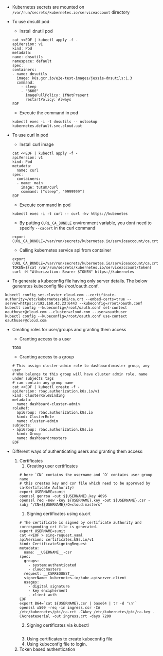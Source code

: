 
- Kubernetes secrets are mounted on `/var/run/secrets/kubernetes.io/serviceaccount` directory

- To use dnsutil pod:
    - Install dnutil pod
    ```shell
    cat <<EOF | kubectl apply -f -
    apiVersion: v1
    kind: Pod
    metadata:
    name: dnsutils
    namespace: default
    spec:
    containers:
    - name: dnsutils
      image: k8s.gcr.io/e2e-test-images/jessie-dnsutils:1.3
      command:
        - sleep
        - "3600"
          imagePullPolicy: IfNotPresent
          restartPolicy: Always
    EOF
    ```
    - Execute the command in pod
    ```shell
    kubectl exec -i -t dnsutils -- nslookup kubernetes.default.svc.cloud.uat 
    ```

- To use curl in pod

    - Install curl image
    ```shell
    cat <<EOF | kubectl apply -f -
    apiVersion: v1
    kind: Pod
    metadata:
      name: curl
    spec:
      containers:
      - name: main
        image: tutum/curl
        command: ["sleep", "9999999"]
    EOF  
    ```
    - Execute command in pod
    ```shell
    kubectl exec -i -t curl -- curl -kv https://kubenetes 
    ```
    - By putting `CURL_CA_BUNDLE` environment variable, you dont need to specify `--cacert` in the curl command
    ```shell
    export CURL_CA_BUNDLE=/var/run/secrets/kubernetes.io/serviceaccount/ca.crt
    ```

    - Calling kubernetes service api from container
    ```shell
    export CURL_CA_BUNDLE=/var/run/secrets/kubernetes.io/serviceaccount/ca.crt
    TOKEN=$(cat /var/run/secrets/kubernetes.io/serviceaccount/token)
    curl -H "Athorization: Bearer $TOKEN" https://kubernetes
    ```

- To generate a kubeconfig file having only server details. The below generates kubeconfig file /root/oauth.conf.
```shell
kubectl config set-cluster cloud.com --certificate-authority=/etc/kubernetes/pki/ca.crt --embed-certs=true --server=https://192.168.43.23:6443 --kubeconfig=/root/oauth.conf
kubectl config --kubeconfig=/root/oauth.conf set-context oauthuser@cloud.com --cluster=cloud.com --user=oauthuser
kubectl config --kubeconfig=/root/oauth.conf use-context oauthuser@cloud.com
```

- Creating roles for user/groups and granting them access
    - Granting access to a user
    ```shell
    TODO
    ```
    - Granting access to a group
    ```shell
    # This assign cluster-admin role to dashboard:master group, any user
    # Who belongs to this group will have cluster admin role. name under subjects tags 
    # can contain any group name
    cat <<EOF | kubectl create -f -
    apiVersion: rbac.authorization.k8s.io/v1
    kind: ClusterRoleBinding
    metadata:
      name: dashboard-cluster-admin
    roleRef:
      apiGroup: rbac.authorization.k8s.io
      kind: ClusterRole
      name: cluster-admin
    subjects:
    - apiGroup: rbac.authorization.k8s.io
      kind: Group
      name: dashboard:masters
    EOF
    ```

- Different ways of authenticating users and granting them access:
    1. Certificates
       1. Creating user certificates
       ```shell
       # here `CN` contains the username and `O` contains user group name
       # this creates key and csr file which need to be approved by ca(Certificate Authority)
       export USERNAME=sumit
       openssl genrsa -out ${USERNAME}.key 4096
       openssl req -new -key ${USERNAME}.key -out ${USERNAME}.csr -subj "/CN=${USERNAME}/O=cloud:masters"
       ```
          1. Signing certificates using ca.crt
          ```shell
          # The certificate is signed by certificate authority and corresponding crt file is generated.
          export USERNAME=sumit
          cat <<EOF > sing-request.yaml
          apiVersion: certificates.k8s.io/v1
          kind: CertificateSigningRequest
          metadata:
            name: __USERNAME__-csr
          spec:
            groups:
              - system:authenticated
              - cloud:masters
            request: __CSRREQUEST__
            signerName: kubernetes.io/kube-apiserver-client
            usages:
              - digital signature
              - key encipherment
              - client auth
          EOF
          export B64=`cat ${USERNAME}.csr | base64 | tr -d '\n'`
          openssl x509 -req -in ingress.csr -CA /etc/kubernetes/pki/ca.crt -CAkey /etc/kubernetes/pki/ca.key -CAcreateserial -out ingress.crt -days 7200
          ```
          2. Signing certificates via kubectl
          ```shell
          
          ```
          3. Using certificates to create kubeconfig file
          4. Using kubeconfig file to login.
    2. Token based authentication